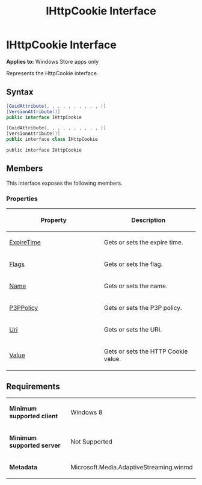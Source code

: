 ﻿---
title: IHttpCookie Interface
TOCTitle: IHttpCookie Interface
ms:assetid: b3a990a9-ea5c-4102-8ad0-da7257b3fd38
ms:mtpsurl: https://msdn.microsoft.com/en-us/library/JJ822813(v=VS.90)
ms:contentKeyID: 50079567
ms.date: 11/19/2012
mtps_version: v=VS.90
dev_langs:
- csharp
- c++
- jscript
---

# IHttpCookie Interface

**Applies to:** Windows Store apps only

Represents the HttpCookie interface.

## Syntax

``` csharp
[GuidAttribute(, , , , , , , , , , )]
[VersionAttribute()]
public interface IHttpCookie
```

``` c++
[GuidAttribute(, , , , , , , , , , )]
[VersionAttribute()]
public interface class IHttpCookie
```

``` jscript
public interface IHttpCookie
```

## Members

This interface exposes the following members.

### Properties

<table>
<colgroup>
<col style="width: 50%" />
<col style="width: 50%" />
</colgroup>
<thead>
<tr class="header">
<th><p>Property</p></th>
<th><p>Description</p></th>
</tr>
</thead>
<tbody>
<tr class="odd">
<td><p><a href="ihttpcookie-expiretime-property.md">ExpireTime</a></p></td>
<td><p>Gets or sets the expire time.</p></td>
</tr>
<tr class="even">
<td><p><a href="ihttpcookie-flags-property.md">Flags</a></p></td>
<td><p>Gets or sets the flag.</p></td>
</tr>
<tr class="odd">
<td><p><a href="ihttpcookie-name-property.md">Name</a></p></td>
<td><p>Gets or sets the name.</p></td>
</tr>
<tr class="even">
<td><p><a href="ihttpcookie-p3ppolicy-property.md">P3PPolicy</a></p></td>
<td><p>Gets or sets the P3P policy.</p></td>
</tr>
<tr class="odd">
<td><p><a href="ihttpcookie-uri-property.md">Uri</a></p></td>
<td><p>Gets or sets the URI.</p></td>
</tr>
<tr class="even">
<td><p><a href="ihttpcookie-value-property.md">Value</a></p></td>
<td><p>Gets or sets the HTTP Cookie value.</p></td>
</tr>
</tbody>
</table>


## Requirements

<table>
<colgroup>
<col style="width: 50%" />
<col style="width: 50%" />
</colgroup>
<tbody>
<tr class="odd">
<td><p><strong>Minimum supported client</strong></p></td>
<td><p>Windows 8</p></td>
</tr>
<tr class="even">
<td><p><strong>Minimum supported server</strong></p></td>
<td><p>Not Supported</p></td>
</tr>
<tr class="odd">
<td><p><strong>Metadata</strong></p></td>
<td><p>Microsoft.Media.AdaptiveStreaming.winmd</p></td>
</tr>
</tbody>
</table>

